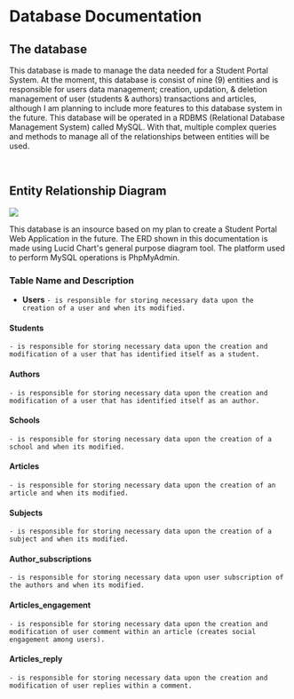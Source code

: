 # Database Documentation

## The database

This database is made to manage the data needed for a Student Portal System. At the moment, this database is consist of nine (9) entities and is responsible for users data management; creation, updation, & deletion management of user (students & authors) transactions and articles, although I am planning to include more features to this database system in the future. This database will be operated in a RDBMS (Relational Database Management System) called MySQL. With that, multiple complex queries and methods to manage all of the relationships between entities will be used.

<br />

## Entity Relationship Diagram

<img src="https://raw.githubusercontent.com/centino90/Advance-Database-Documentation/3d6b5b4dab9c31c4fb25daf66279319192273609/img/ERD.svg"/>

This database is an insource based on my plan to create a Student Portal Web Application in the future. The ERD shown in this documentation is made using Lucid Chart's general purpose diagram tool. The platform used to perform MySQL operations is PhpMyAdmin.

### Table Name and Description

* **Users** `- is responsible for storing necessary data upon the creation of a user and when its modified.`

#### Students
`- is responsible for storing necessary data upon the creation and modification of a user that has identified itself as a student.`

#### Authors
`- is responsible for storing necessary data upon the creation and modification of a user that has identified itself as an author.`

#### Schools
`- is responsible for storing necessary data upon the creation of a school and when its modified.`

#### Articles
`- is responsible for storing necessary data upon the creation of an article and when its modified.`

#### Subjects
`- is responsible for storing necessary data upon the creation of a subject and when its modified.`

#### Author_subscriptions
`- is responsible for storing necessary data upon user subscription of the authors and when its modified.`

#### Articles_engagement
`- is responsible for storing necessary data upon the creation and modification of user comment within an article (creates social engagement among users).`

#### Articles_reply
`- is responsible for storing necessary data upon the creation and modification of user replies within a comment.`


